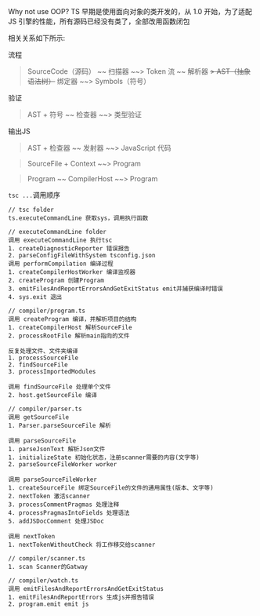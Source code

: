 Why not use OOP? TS 早期是使用面向对象的类开发的，从 1.0 开始，为了适配 JS 引擎的性能，所有源码已经没有类了，全部改用函数闭包


相关关系如下所示:

流程
> SourceCode（源码） ~~ 扫描器 ~~> Token 流 ~~ 解析器 ~~> AST（抽象语法树）~~ 绑定器 ~~> Symbols（符号）

验证
> AST + 符号 ~~ 检查器 ~~> 类型验证

输出JS
> AST + 检查器 ~~ 发射器 ~~> JavaScript 代码

> SourceFile + Context ~~> Program

> Program ~~ CompilerHost ~~> Program

`tsc ...`调用顺序
```
// tsc folder
ts.executeCommandLine 获取sys，调用执行函数

// executeCommandLine folder
调用 executeCommandLine 执行tsc
1. createDiagnosticReporter 错误报告
2. parseConfigFileWithSystem tsconfig.json
调用 performCompilation 编译过程
1. createCompilerHostWorker 编译监视器
2. createProgram 创建Program
3. emitFilesAndReportErrorsAndGetExitStatus emit并捕获编译时错误
4. sys.exit 退出

// compiler/program.ts
调用 createProgram 编译，并解析项目的结构
1. createCompilerHost 解析SourceFile
2. processRootFile 解析main指向的文件

反复处理文件、文件夹编译
1. processSourceFile
2. findSourceFile
3. processImportedModules

调用 findSourceFile 处理单个文件
2. host.getSourceFile 编译

// compiler/parser.ts
调用 getSourceFile
1. Parser.parseSourceFile 解析

调用 parseSourceFile
1. parseJsonText 解析Json文件
1. initializeState 初始化状态，注册scanner需要的内容(文字等)
2. parseSourceFileWorker worker

调用 parseSourceFileWorker
1. createSourceFile 绑定SourceFile的文件的通用属性(版本、文字等)
2. nextToken 激活scanner
3. processCommentPragmas 处理注释
4. processPragmasIntoFields 处理语法
5. addJSDocComment 处理JSDoc

调用 nextToken
1. nextTokenWithoutCheck 将工作移交给scanner

// compiler/scanner.ts
1. scan Scanner的Gatway

// compiler/watch.ts
调用 emitFilesAndReportErrorsAndGetExitStatus
1. emitFilesAndReportErrors 生成js并报告错误
2. program.emit emit js
```

